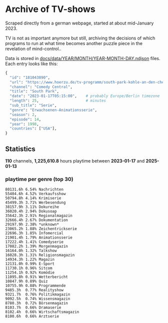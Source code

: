 # Archive of TV-shows

Scraped directly from a german webpage, started at about mid-January 2023.

TV is not as important anymore but still, archiving the decisions of which programs to run at what time
becomes another puzzle piece in the revelation of mind-control.. 

Data is stored in [docs/data/YEAR/MONTH/YEAR-MONTH-DAY.ndjson](docs/data/) files. 
Each entry looks like this:

```python
{
  "id": "181043890", 
  "url": "https://www.hoerzu.de/tv-programm/south-park-kohle-an-den-chefkoch/bid_181043890/", 
  "channel": "Comedy Central", 
  "title": "South Park", 
  "date": "2023-01-17T05:15:00",    # probably Europe/Berlin timezone 
  "length": 25,                     # minutes 
  "sub_title": "Serie", 
  "genre": "Erwachsenen-Animationsserie", 
  "season": 2, 
  "episode": 14, 
  "year": 1998, 
  "countries": ["USA"],
}
```

## Statistics

**110** channels, **1,225,610.8** hours playtime between **2023-01-17** and **2025-01-13**


### playtime per genre (top 30)

    80131.6h 6.54% Nachrichten
    55404.6h 4.52% Verkaufsshow
    50794.8h 4.14% Krimiserie
    45499.3h 3.71% Werbesendung
    38157.9h 3.11% Dokureihe
    36020.4h 2.94% Dokusoap
    35642.3h 2.91% Regionalmagazin
    32666.4h 2.67% Dokumentation
    29197.9h 2.38% *unknown*
    23065.2h 1.88% Zeichentrickserie
    22696.3h 1.85% Infomercial
    21901.4h 1.79% Animationsserie
    17222.4h 1.41% Comedyserie
    17082.2h 1.39% Morgenmagazin
    16164.0h 1.32% Talkshow
    16028.3h 1.31% Religionsmagazin
    14934.3h 1.22% Magazin
    12131.0h 0.99% E-Sport
    11730.1h 0.96% Sitcom
    11254.1h 0.92% Komödie
    11095.8h 0.91% Wetterbericht
    10847.9h 0.89% Quiz
    10755.9h 0.88% Programmende
    9485.3h  0.77% Realityshow
    9321.7h  0.76% Politikmagazin
    9092.5h  0.74% Wissensmagazin
    8780.3h  0.72% Börsenmagazin
    8103.7h  0.66% Dramaserie
    8102.4h  0.66% Wirtschaftsmagazin
    8100.6h  0.66% Arztserie
